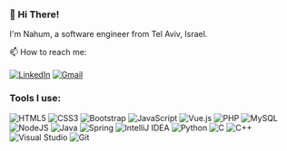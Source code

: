### 👋 Hi There! 

I'm Nahum, a software engineer from Tel Aviv, Israel.<br>

📫 How to reach me:<br><br>
 <a href="https://www.linkedin.com/in/nahum-kletkin"><img alt="LinkedIn" src="https://img.shields.io/badge/linkedin-%230077B5.svg?style=for-the-badge&logo=linkedin&logoColor=white"/></a>
<a href="mailto:  nahumkletkin@gmail.com"> <img alt="Gmail" src="https://img.shields.io/badge/Gmail-D14836?style=for-the-badge&logo=gmail&logoColor=white" /></a>

    

### Tools I use:
<a><img alt="HTML5" src="https://img.shields.io/badge/html5-%23E34F26.svg?style=for-the-badge&logo=html5&logoColor=white"/>
<a><img alt="CSS3" src="https://img.shields.io/badge/css3-%231572B6.svg?style=for-the-badge&logo=css3&logoColor=white"/>
<a><img alt="Bootstrap" src="https://img.shields.io/badge/bootstrap-%23563D7C.svg?style=for-the-badge&logo=bootstrap&logoColor=white"/>
<a><img alt="JavaScript" src="https://img.shields.io/badge/javascript-%23323330.svg?style=for-the-badge&logo=javascript&logoColor=%23F7DF1E"/>
<a><img alt="Vue.js" src="https://img.shields.io/badge/vuejs-%2335495e.svg?style=for-the-badge&logo=vue-dot-js&logoColor=%234FC08D"/>
<a><img alt="PHP" src="https://img.shields.io/badge/php-%23777BB4.svg?style=for-the-badge&logo=php&logoColor=white"/>
<a><img alt="MySQL" src="https://img.shields.io/badge/mysql-%2300f.svg?style=for-the-badge&logo=mysql&logoColor=white"/>
<a><img alt="NodeJS" src="https://img.shields.io/badge/node.js-%2343853D.svg?style=for-the-badge&logo=node-dot-js&logoColor=white"/>
<a><img alt="Java" src="https://img.shields.io/badge/java-%23ED8B00.svg?style=for-the-badge&logo=java&logoColor=white"/>
<a><img alt="Spring" src="https://img.shields.io/badge/spring-%236DB33F.svg?style=for-the-badge&logo=spring&logoColor=white"/>
<a><img alt="IntelliJ IDEA" src="https://img.shields.io/badge/IntelliJIDEA-000000.svg?style=for-the-badge&logo=intellij-idea&logoColor=white"/>
<a><img alt="Python" src="https://img.shields.io/badge/python-%2314354C.svg?style=for-the-badge&logo=python&logoColor=white"/>
<a><img alt="C" src="https://img.shields.io/badge/c-%2300599C.svg?style=for-the-badge&logo=c&logoColor=white"/>
<a><img alt="C++" src="https://img.shields.io/badge/c++-%2300599C.svg?style=for-the-badge&logo=c%2B%2B&logoColor=white"/>
<a><img alt="Visual Studio" src="https://img.shields.io/badge/VisualStudio-5C2D91.svg?style=for-the-badge&logo=visual-studio&logoColor=white"/>
<a><img alt="Git" src="https://img.shields.io/badge/git-%23F05033.svg?style=for-the-badge&logo=git&logoColor=white"/>
<!--
**Numachka/Numachka** is a ✨ _special_ ✨ repository because its `README.md` (this file) appears on your GitHub profile.

-->
